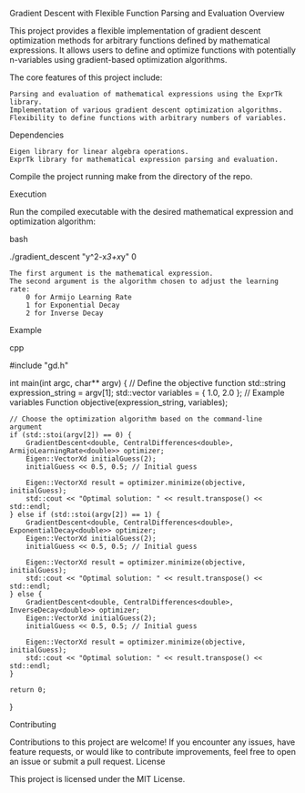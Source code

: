 Gradient Descent with Flexible Function Parsing and Evaluation
Overview

This project provides a flexible implementation of gradient descent optimization methods for arbitrary functions defined by mathematical expressions. It allows users to define and optimize functions with potentially n-variables using gradient-based optimization algorithms.

The core features of this project include:

    Parsing and evaluation of mathematical expressions using the ExprTk library.
    Implementation of various gradient descent optimization algorithms.
    Flexibility to define functions with arbitrary numbers of variables.

Dependencies

    Eigen library for linear algebra operations.
    ExprTk library for mathematical expression parsing and evaluation.

Compile the project running make from the directory of the repo.

Execution

Run the compiled executable with the desired mathematical expression and optimization algorithm:

bash

./gradient_descent "y^2-x*3+x*y" 0

    The first argument is the mathematical expression.
    The second argument is the algorithm chosen to adjust the learning rate:
        0 for Armijo Learning Rate
        1 for Exponential Decay
        2 for Inverse Decay

Example

cpp

#include "gd.h"

int main(int argc, char** argv) {
    // Define the objective function
    std::string expression_string = argv[1];
    std::vector<double> variables = { 1.0, 2.0 }; // Example variables
    Function<double> objective(expression_string, variables);

    // Choose the optimization algorithm based on the command-line argument
    if (std::stoi(argv[2]) == 0) {
        GradientDescent<double, CentralDifferences<double>, ArmijoLearningRate<double>> optimizer;
        Eigen::VectorXd initialGuess(2);
        initialGuess << 0.5, 0.5; // Initial guess

        Eigen::VectorXd result = optimizer.minimize(objective, initialGuess);
        std::cout << "Optimal solution: " << result.transpose() << std::endl;
    } else if (std::stoi(argv[2]) == 1) {
        GradientDescent<double, CentralDifferences<double>, ExponentialDecay<double>> optimizer;
        Eigen::VectorXd initialGuess(2);
        initialGuess << 0.5, 0.5; // Initial guess

        Eigen::VectorXd result = optimizer.minimize(objective, initialGuess);
        std::cout << "Optimal solution: " << result.transpose() << std::endl;
    } else {
        GradientDescent<double, CentralDifferences<double>, InverseDecay<double>> optimizer;
        Eigen::VectorXd initialGuess(2);
        initialGuess << 0.5, 0.5; // Initial guess

        Eigen::VectorXd result = optimizer.minimize(objective, initialGuess);
        std::cout << "Optimal solution: " << result.transpose() << std::endl;
    }

    return 0;
}

Contributing

Contributions to this project are welcome! If you encounter any issues, have feature requests, or would like to contribute improvements, feel free to open an issue or submit a pull request.
License

This project is licensed under the MIT License.